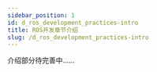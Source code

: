 ```yaml
---
sidebar_position: 1
id: d_ros_development_practices-intro
title: ROS开发章节介绍
slug: /d_ros_development_practices-intro
---
```


介绍部分待完善中......